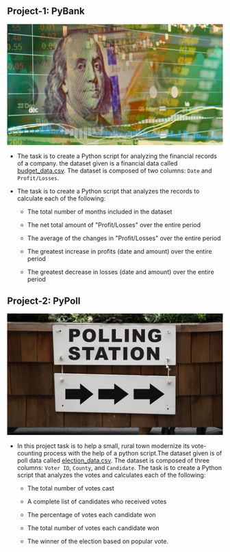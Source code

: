 ## Project-1: PyBank

![Revenue](Images/revenue-per-lead.png)

* The task is to create a Python script for analyzing the financial records of a company. the dataset given is a financial data called [budget_data.csv](PyBank/Resources/budget_data.csv). The dataset is composed of two columns: `Date` and `Profit/Losses`.

* The task is to create a Python script that analyzes the records to calculate each of the following:

  * The total number of months included in the dataset

  * The net total amount of "Profit/Losses" over the entire period

  * The average of the changes in "Profit/Losses" over the entire period

  * The greatest increase in profits (date and amount) over the entire period

  * The greatest decrease in losses (date and amount) over the entire period



## Project-2: PyPoll

![Vote-Counting](Images/Vote_counting.png)

* In this project task is to help a small, rural town modernize its vote-counting process with the help of a python script.The dataset given is of poll data called [election_data.csv](PyPoll/Resources/election_data.csv). The dataset is composed of three columns: `Voter ID`, `County`, and `Candidate`. The task is to create a Python script that analyzes the votes and calculates each of the following:

  * The total number of votes cast

  * A complete list of candidates who received votes

  * The percentage of votes each candidate won

  * The total number of votes each candidate won

  * The winner of the election based on popular vote.
